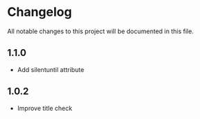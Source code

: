 # Changelog

All notable changes to this project will be documented in this file.

## 1.1.0

- Add silentuntil attribute

## 1.0.2

- Improve title check
